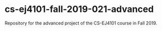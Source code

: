 # cs-ej4101-fall-2019-021-advanced

Repository for the advanced project of the CS-EJ4101 course in Fall 2019.
